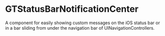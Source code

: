 GTStatusBarNotificationCenter
=============================

A component for easily showing custom messages on the iOS status bar or in a bar sliding from under the navigation bar of UINavigationControllers.
